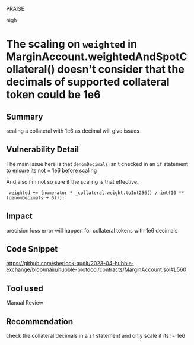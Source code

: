 PRAISE

high

# The scaling on `weighted` in MarginAccount.weightedAndSpotCollateral() doesn't consider that the decimals of supported collateral token could be 1e6

## Summary
scaling a collateral with 1e6 as decimal will give issues 

## Vulnerability Detail
The main issue here is that `denomDecimals` isn't checked in an `if` statement to ensure its not = 1e6 before scaling 

And also i'm not so sure if the scaling is that effective.
```solidity
 weighted += (numerator * _collateral.weight.toInt256() / int(10 ** (denomDecimals + 6)));
```
## Impact
precision loss error will happen for collateral tokens with 1e6 decimals

## Code Snippet
https://github.com/sherlock-audit/2023-04-hubble-exchange/blob/main/hubble-protocol/contracts/MarginAccount.sol#L560

## Tool used

Manual Review

## Recommendation
check the collateral decimals in a `if` statement and only scale if its != 1e6